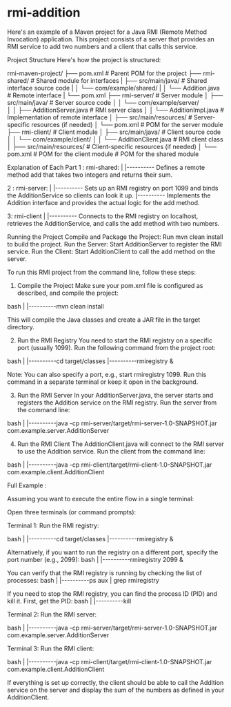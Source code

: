 # rmi-addition


Here's an example of a Maven project for a Java RMI (Remote Method Invocation) application. This project consists of a server that provides an RMI service to add two numbers and a client that calls this service.

Project Structure
Here's how the project is structured:

rmi-maven-project/
├── pom.xml                  # Parent POM for the project
├── rmi-shared/              # Shared module for interfaces
|    ├── src/main/java/       # Shared interface source code
|   │   └── com/example/shared/
|   │       └── Addition.java  # Remote interface
|   └── pom.xml
├── rmi-server/              # Server module
│   ├── src/main/java/       # Server source code
│   │   └── com/example/server/  
│   │       ├── AdditionServer.java  # RMI server class
│   │       └── AdditionImpl.java  # Implementation of remote interface
│   ├── src/main/resources/  # Server-specific resources (if needed)
│   └── pom.xml              # POM for the server module
├── rmi-client/              # Client module
│   ├── src/main/java/       # Client source code
│   │   └── com/example/client/
│   │       └── AdditionClient.java  # RMI client class
│   ├── src/main/resources/  # Client-specific resources (if needed)
│   └── pom.xml              # POM for the client module
              # POM for the shared module

    
    

Explanation of Each Part
1 : rmi-shared: 
|
|---------- Defines a remote method add that takes two integers and returns their sum.

2 : rmi-server: 
|
|---------- Sets up an RMI registry on port 1099 and binds the AdditionService so clients can look it up.
|---------- Implements the Addition interface and provides the actual logic for the add method.

3: rmi-client 
|
|---------- Connects to the RMI registry on localhost, retrieves the AdditionService, and calls the add method with two numbers.

Running the Project
Compile and Package the Project: Run mvn clean install to build the project.
Run the Server: Start AdditionServer to register the RMI service.
Run the Client: Start AdditionClient to call the add method on the server.

To run this RMI project from the command line, follow these steps:

1. Compile the Project
Make sure your pom.xml file is configured as described, and compile the project:

bash
|
|----------mvn clean install

This will compile the Java classes and create a JAR file in the target directory.

2. Run the RMI Registry
You need to start the RMI registry on a specific port (usually 1099). Run the following command from the project root:

bash
|
|----------cd target/classes
|----------rmiregistry &

Note: You can also specify a port, e.g., start rmiregistry 1099. Run this command in a separate terminal or keep it open in the background.

3. Run the RMI Server
In your AdditionServer.java, the server starts and registers the Addition service on the RMI registry. Run the server from the command line:

bash
|
|----------java -cp rmi-server/target/rmi-server-1.0-SNAPSHOT.jar com.example.server.AdditionServer

4. Run the RMI Client
The AdditionClient.java will connect to the RMI server to use the Addition service. Run the client from the command line:

bash
|
|----------java -cp rmi-client/target/rmi-client-1.0-SNAPSHOT.jar com.example.client.AdditionClient

Full Example :

Assuming you want to execute the entire flow in a single terminal:

Open three terminals (or command prompts):

Terminal 1: Run the RMI registry:

bash
|
|----------cd target/classes
|----------rmiregistry &

Alternatively, if you want to run the registry on a different port, specify the port number (e.g., 2099):
bash
|
|----------rmiregistry 2099 &

You can verify that the RMI registry is running by checking the list of processes:
bash
|
|----------ps aux | grep rmiregistry

If you need to stop the RMI registry, you can find the process ID (PID) and kill it. First, get the PID:
bash
|
|----------kill <PID>

Terminal 2: Run the RMI server:

bash
|
|----------java -cp rmi-server/target/rmi-server-1.0-SNAPSHOT.jar com.example.server.AdditionServer

Terminal 3: Run the RMI client:

bash
|
|----------java -cp rmi-client/target/rmi-client-1.0-SNAPSHOT.jar com.example.client.AdditionClient

If everything is set up correctly, the client should be able to call the Addition service on the server and display the sum of the numbers as defined in your AdditionClient.



